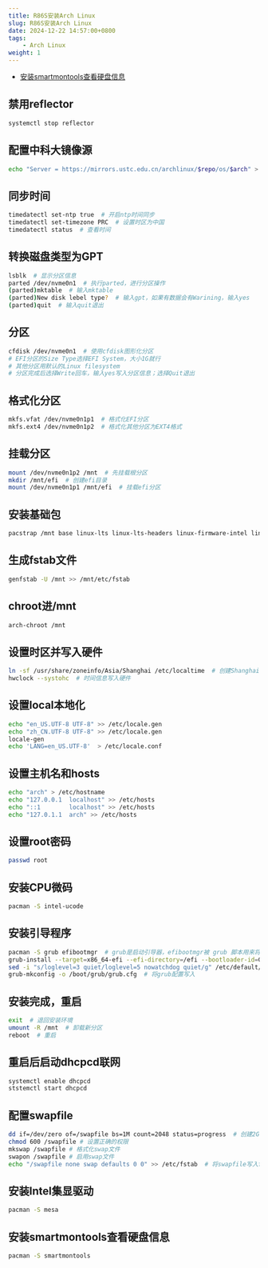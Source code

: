 ```yaml
---
title: R86S安装Arch Linux
slug: R86S安装Arch Linux
date: 2024-12-22 14:57:00+0800
tags:
    - Arch Linux
weight: 1
---
```

- [安装smartmontools查看硬盘信息](#安装smartmontools查看硬盘信息)

## 禁用reflector

```bash
systemctl stop reflector
```

## 配置中科大镜像源

```bash
echo "Server = https://mirrors.ustc.edu.cn/archlinux/$repo/os/$arch" > /etc/pacman.d/mirrorlist
```

## 同步时间

```bash
timedatectl set-ntp true  # 开启ntp时间同步
timedatectl set-timezone PRC  # 设置时区为中国
timedatectl status  # 查看时间
```

## 转换磁盘类型为GPT

```bash
lsblk  # 显示分区信息
parted /dev/nvme0n1  # 执行parted，进行分区操作
(parted)mktable  # 输入mktable
(parted)New disk lebel type?  # 输入gpt，如果有数据会有Warining，输入yes
(parted)quit  # 输入quit退出
```

## 分区

```bash
cfdisk /dev/nvme0n1  # 使用cfdisk图形化分区
# EFI分区的Size Type选择EFI System，大小1G就行
# 其他分区用默认的Linux filesystem
# 分区完成后选择Write回车，输入yes写入分区信息；选择Quit退出
```

## 格式化分区

```bash
mkfs.vfat /dev/nvme0n1p1  # 格式化EFI分区
mkfs.ext4 /dev/nvme0n1p2  # 格式化其他分区为EXT4格式
```

## 挂载分区

```bash
mount /dev/nvme0n1p2 /mnt  # 先挂载根分区
mkdir /mnt/efi  # 创建efi目录
mount /dev/nvme0n1p1 /mnt/efi  # 挂载efi分区
```

## 安装基础包

```bash
pacstrap /mnt base linux-lts linux-lts-headers linux-firmware-intel linux-firmware-whence dhcpcd vim bash-completion # 这里使用lts内核，有无线网卡加上iwd
```

## 生成fstab文件

```bash
genfstab -U /mnt >> /mnt/etc/fstab
```

## chroot进/mnt

```bash
arch-chroot /mnt
```

## 设置时区并写入硬件

```bash
ln -sf /usr/share/zoneinfo/Asia/Shanghai /etc/localtime  # 创建Shanghai时区的软链接
hwclock --systohc  # 时间信息写入硬件
```

## 设置local本地化

```bash
echo "en_US.UTF-8 UTF-8" >> /etc/locale.gen
echo "zh_CN.UTF-8 UTF-8" >> /etc/locale.gen
locale-gen
echo 'LANG=en_US.UTF-8'  > /etc/locale.conf
```

## 设置主机名和hosts

```bash
echo "arch" > /etc/hostname
echo "127.0.0.1  localhost" >> /etc/hosts
echo "::1        localhost" >> /etc/hosts
echo "127.0.1.1  arch" >> /etc/hosts
```

## 设置root密码

```bash
passwd root
```

## 安装CPU微码

```bash
pacman -S intel-ucode
```

## 安装引导程序

```bash
pacman -S grub efibootmgr  # grub是启动引导器，efibootmgr被 grub 脚本用来将启动项写入 NVRAM。
grub-install --target=x86_64-efi --efi-directory=/efi --bootloader-id=GRUB  # 配置grub信息
sed -i "s/loglevel=3 quiet/loglevel=5 nowatchdog quiet/g" /etc/default/grub  # loglevel改为5是为了更方便排错，nowatchdog可以加快开关机速度
grub-mkconfig -o /boot/grub/grub.cfg  # 将grub配置写入
```

## 安装完成，重启

```bash
exit  # 退回安装环境
umount -R /mnt  # 卸载新分区
reboot  # 重启
```

## 重启后启动dhcpcd联网

```bash
systemctl enable dhcpcd
ststemctl start dhcpcd
```

## 配置swapfile

```bash
dd if=/dev/zero of=/swapfile bs=1M count=2048 status=progress  # 创建2G的交换空间 大小根据需要自定
chmod 600 /swapfile # 设置正确的权限
mkswap /swapfile # 格式化swap文件
swapon /swapfile # 启用swap文件
echo "/swapfile none swap defaults 0 0" >> /etc/fstab  # 将swapfile写入fstab开机自动挂载
```

## 安装Intel集显驱动

```bash
pacman -S mesa
```

## 安装smartmontools查看硬盘信息

```bash
pacman -S smartmontools
```
